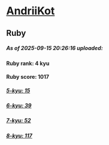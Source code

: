 # [AndriiKot](https://www.codewars.com/users/AndriiKot) 
## Ruby

##### As of 2025-09-15 20:26:16 uploaded:

#### Ruby rank: 4 kyu

#### Ruby score: 1017

##### [5-kyu: 15](https://github.com/AndriiKot/Ruby__CodeWars/tree/main/kyu-5)

##### [6-kyu: 39](https://github.com/AndriiKot/Ruby__CodeWars/tree/main/kyu-6)

##### [7-kyu: 52](https://github.com/AndriiKot/Ruby__CodeWars/tree/main/kyu-7)

##### [8-kyu: 117](https://github.com/AndriiKot/Ruby__CodeWars/tree/main/kyu-8)

